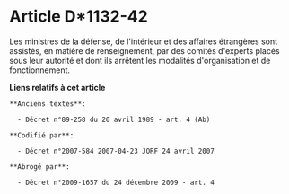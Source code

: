 # Article D*1132-42

Les ministres de la défense, de l'intérieur et des affaires étrangères sont assistés, en matière de renseignement, par des
comités d'experts placés sous leur autorité et dont ils arrêtent les modalités d'organisation et de fonctionnement.

**Liens relatifs à cet article**

	**Anciens textes**:

	  - Décret n°89-258 du 20 avril 1989 - art. 4 (Ab)

	**Codifié par**:

	  - Décret n°2007-584 2007-04-23 JORF 24 avril 2007

	**Abrogé par**:

	  - Décret n°2009-1657 du 24 décembre 2009 - art. 4
